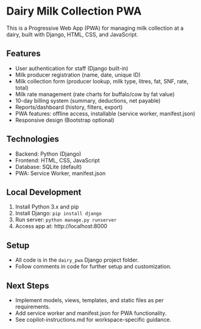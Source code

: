 # Dairy Milk Collection PWA

This is a Progressive Web App (PWA) for managing milk collection at a dairy, built with Django, HTML, CSS, and JavaScript.

## Features
- User authentication for staff (Django built-in)
- Milk producer registration (name, date, unique ID)
- Milk collection form (producer lookup, milk type, litres, fat, SNF, rate, total)
- Milk rate management (rate charts for buffalo/cow by fat value)
- 10-day billing system (summary, deductions, net payable)
- Reports/dashboard (history, filters, export)
- PWA features: offline access, installable (service worker, manifest.json)
- Responsive design (Bootstrap optional)

## Technologies
- Backend: Python (Django)
- Frontend: HTML, CSS, JavaScript
- Database: SQLite (default)
- PWA: Service Worker, manifest.json

## Local Development
1. Install Python 3.x and pip
2. Install Django: `pip install django`
3. Run server: `python manage.py runserver`
4. Access app at: http://localhost:8000

## Setup
- All code is in the `dairy_pwa` Django project folder.
- Follow comments in code for further setup and customization.

## Next Steps
- Implement models, views, templates, and static files as per requirements.
- Add service worker and manifest.json for PWA functionality.
- See copilot-instructions.md for workspace-specific guidance.
